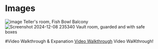 # Images
![image](https://github.com/user-attachments/assets/91a33390-5021-4d8f-9172-1b21dcb0d3ef)
Teller's room, Fish Bowl Balcony
![Screenshot 2024-12-08 235340](https://github.com/user-attachments/assets/e6bc8f13-8d94-4da3-84ad-f6b83f671dde)
Vault room, guarded and with safe boxes

#Video Walkthrough & Expanation
[Video Walkthrough](https://youtu.be/wZRGpLUp_tc)
Video WalKthrough!
